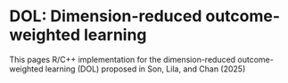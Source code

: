 # DOL: Dimension-reduced outcome-weighted learning
This pages R/C++ implementation for the dimension-reduced outcome-weighted learning (DOL) proposed in Son, Lila, and Chan (2025)
